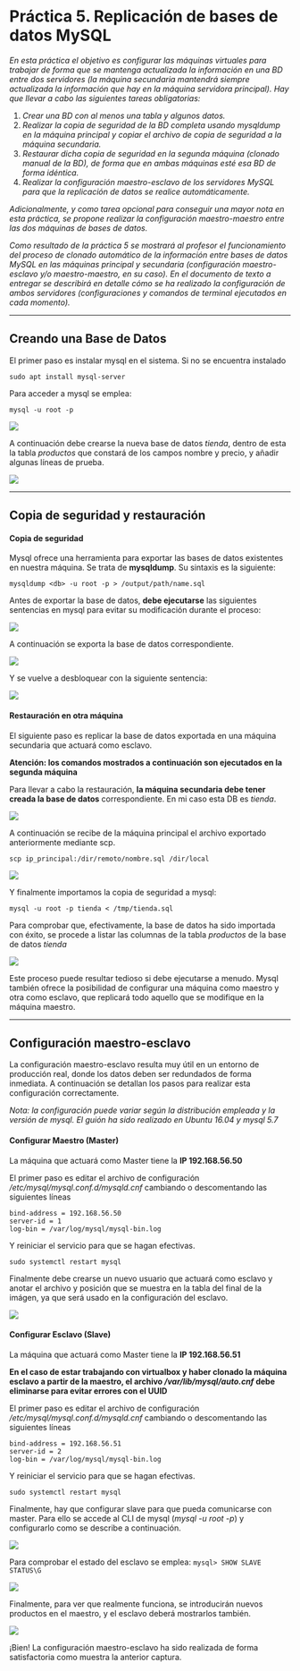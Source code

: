 # Práctica 5. Replicación de bases de datos MySQL

*En esta práctica el objetivo es configurar las máquinas virtuales para trabajar de forma
que se mantenga actualizada la información en una BD entre dos servidores (la
máquina secundaria mantendrá siempre actualizada la información que hay en la
máquina servidora principal).
Hay que llevar a cabo las siguientes tareas obligatorias:*
1. *Crear una BD con al menos una tabla y algunos datos.*
2. *Realizar la copia de seguridad de la BD completa usando mysqldump en la
máquina principal y copiar el archivo de copia de seguridad a la máquina
secundaria.*
3. *Restaurar dicha copia de seguridad en la segunda máquina (clonado manual
de la BD), de forma que en ambas máquinas esté esa BD de forma idéntica.*
4. *Realizar la configuración maestro-esclavo de los servidores MySQL para que la
replicación de datos se realice automáticamente.*

*Adicionalmente, y como tarea opcional para conseguir una mayor nota en esta
práctica, se propone realizar la configuración maestro-maestro entre las dos máquinas
de bases de datos.*

*Como resultado de la práctica 5 se mostrará al profesor el funcionamiento del
proceso de clonado automático de la información entre bases de datos MySQL en las
máquinas principal y secundaria (configuración maestro-esclavo y/o maestro-maestro,
en su caso). En el documento de texto a entregar se describirá en detalle cómo se ha
realizado la configuración de ambos servidores (configuraciones y comandos de
terminal ejecutados en cada momento).*

----

## Creando una Base de Datos

El primer paso es instalar mysql en el sistema. Si no se encuentra instalado

`sudo apt install mysql-server`

Para acceder a mysql se emplea:

`mysql -u root -p`

![](./img/1.png)

A continuación debe crearse la nueva base de datos *tienda*, dentro de esta la tabla *productos* que constará de los campos nombre y precio, y añadir algunas líneas de prueba.

![](./img/2.png)

---

## Copia de seguridad y restauración

#### Copia de seguridad

Mysql ofrece una herramienta para exportar las bases de datos existentes en nuestra máquina. Se trata de **mysqldump**. Su sintaxis es la siguiente:

`mysqldump <db> -u root -p > /output/path/name.sql`

Antes de exportar la base de datos, **debe ejecutarse** las siguientes sentencias en mysql para evitar su modificación durante el proceso:

![](./img/4.png)

A continuación se exporta la base de datos correspondiente.

![](./img/3.png)

Y se vuelve a desbloquear con la siguiente sentencia:

![](./img/5.png)

#### Restauración en otra máquina

El siguiente paso es replicar la base de datos exportada en una máquina secundaria que actuará como esclavo. 

**Atención: los comandos mostrados a continuación son ejecutados en la segunda máquina**

Para llevar a cabo la restauración, **la máquina secundaria debe tener creada la base de datos** correspondiente. En mi caso esta DB es *tienda*.

![](./img/6.png)

A continuación se recibe de la máquina principal el archivo exportado anteriormente mediante scp.

`scp ip_principal:/dir/remoto/nombre.sql /dir/local`

![](./img/7.png)

Y finalmente importamos la copia de seguridad a mysql:

`mysql -u root -p tienda < /tmp/tienda.sql`

Para comprobar que, efectivamente, la base de datos ha sido importada con éxito, se procede a listar las columnas de la tabla *productos* de la base de datos *tienda*

![](./img/8.png)

Este proceso puede resultar tedioso si debe ejecutarse a menudo. Mysql también ofrece la posibilidad de configurar una máquina como maestro y otra como esclavo, que replicará todo aquello que se modifique en la máquina maestro.

----

## Configuración maestro-esclavo

La configuración maestro-esclavo resulta muy útil en un entorno de producción real, donde los datos deben ser redundados de forma inmediata. A continuación se detallan los pasos para realizar esta configuración correctamente.

*Nota: la configuración puede variar según la distribución empleada y la versión de mysql. El guión ha sido realizado en Ubuntu 16.04 y mysql 5.7*

#### Configurar Maestro (Master)

La máquina que actuará como Master tiene la **IP 192.168.56.50**

El primer paso es editar el archivo de configuración */etc/mysql/mysql.conf.d/mysqld.cnf* cambiando o descomentando las siguientes líneas

```
bind-address = 192.168.56.50
server-id = 1
log-bin = /var/log/mysql/mysql-bin.log
```

Y reiniciar el servicio para que se hagan efectivas.

`sudo systemctl restart mysql`

Finalmente debe crearse un nuevo usuario que actuará como esclavo y anotar el archivo y posición que se muestra en la tabla del final de la imágen, ya que será usado en la configuración del esclavo.

![](./img/9.png)


#### Configurar Esclavo (Slave)

La máquina que actuará como Master tiene la **IP 192.168.56.51**

**En el caso de estar trabajando con virtualbox y haber clonado la máquina esclavo a partir de la maestro, el archivo */var/lib/mysql/auto.cnf* debe eliminarse para evitar errores con el UUID**

El primer paso es editar el archivo de configuración */etc/mysql/mysql.conf.d/mysqld.cnf* cambiando o descomentando las siguientes líneas

```
bind-address = 192.168.56.51
server-id = 2
log-bin = /var/log/mysql/mysql-bin.log
```

Y reiniciar el servicio para que se hagan efectivas.

`sudo systemctl restart mysql`

Finalmente, hay que configurar slave para que pueda comunicarse con master. Para ello se accede al CLI de mysql (*mysql -u root -p*) y configurarlo como se describe a continuación.

![](./img/10.png)

Para comprobar el estado del esclavo se emplea:
`mysql> SHOW SLAVE STATUS\G`

![](./img/11.png)

Finalmente, para ver que realmente funciona, se introducirán nuevos productos en el maestro, y el esclavo deberá mostrarlos también.

![](./img/12.png)

¡Bien! La configuración maestro-esclavo ha sido realizada de forma satisfactoria como muestra la anterior captura.


